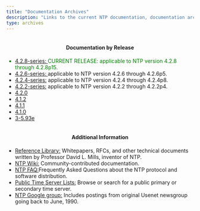 ```yaml
---
title: "Documentation Archives"
description: "Links to the current NTP documentation, documentation archives for older NTP releases, and additional informational resources."
type: archives
---
```


  <div class="row row-cols-1 row-cols-md-2 g-3">
    <div class="col">
      <div class="card mh-100" margin-top: 20px;">
        <div class="card-header" style="padding-top: 1px;">
		  <h4 class="card-text" style="text-align: center;">Documentation by Release </h4>
 	    </div>  
        <div class="card-body">
		  <ul>
		    <li style="color:green;"><a href="/current-stable/">4.2.8-series: </a>CURRENT RELEASE: applicable to NTP version 4.2.8 through 4.2.8p15.</li>
		    <li><a href="/documentation/4.2.6-series/">4.2.6-series: </a> applicable to NTP version 4.2.6 through 4.2.6p5.</li>
			<li><a href="/documentation/4.2.4-series/">4.2.4-series:</a> applicable to NTP version 4.2.4 through 4.2.4p8.</li>
			<li><a href="/documentation/4.2.2-series/">4.2.2-series:</a> applicable to NTP version 4.2.2 through 4.2.2p4.</li>
			<li><a href="/documentation/4.2.0/">4.2.0</a></li>
			<li><a href="/documentation/4.1.2/">4.1.2</a></li>
			<li><a href="/documentation/4.1.1/">4.1.1</a></li>
			<li><a href="/documentation/4.1.0/">4.1.0</a></li>
			<li><a href="/documentation/3-5.93e/">3-5.93e</a></li>
		  </ul>
        </div>
      </div>
    </div>
    <div class="col">
	  <div class="card mh-100" margin-top: 20px;">
	    <div class="card-header" style="padding-top: 1px;">
		  <h4 class="card-text" style="text-align: center;">Additional Information</h4>
	    </div>
      <div class="card-body">
        <ul>
		  <li><a href="/reflib/">Reference Library:</a> Whitepapers, RFCs, and other technical documents written by Professor David L. Mills, inventor of NTP.</li>
		  <li><a href="https://support.ntp.org/bin/view/Main/WebHome">NTP Wiki:</a> Community-contributed documentation.</li>
		  <li><a href="/ntpfaq/">NTP FAQ:</a>Frequently Asked Questions about the NTP protocol and software distribution.</li>
		  <li><a href="https://support.ntp.org/bin/view/Servers/WebHome">Public Time Server Lists:</a> Browse or search for a public primary or secondary time server.</li>
		  <li><a href="https://groups.google.com/g/comp.protocols.time.ntp">NTP Google group:</a> Includes postings from original Usenet newsgroup going back to June, 1990.</li><br>
	    </ul>
      </div>
    </div>
  </div>
</div>
<br>